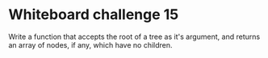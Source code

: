 # Whiteboard challenge 15

Write a function that accepts the root of a tree as it's argument, and returns an array of nodes, if any, which have no children.
